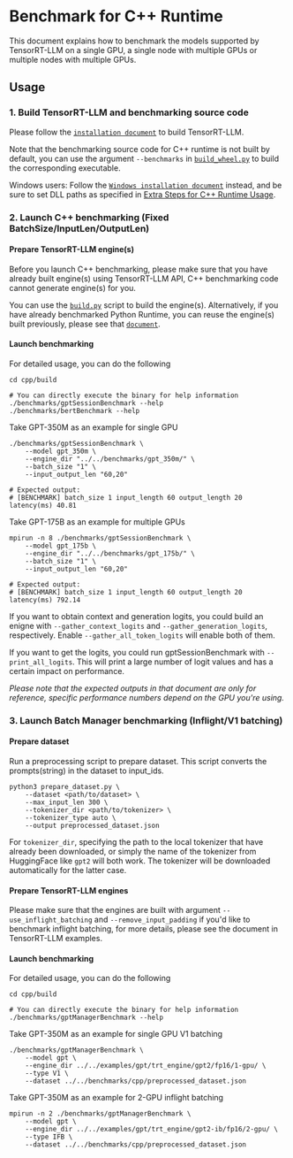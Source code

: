 # Benchmark for C++ Runtime

This document explains how to benchmark the models supported by TensorRT-LLM on a single GPU, a single node with
multiple GPUs or multiple nodes with multiple GPUs.

## Usage

### 1. Build TensorRT-LLM and benchmarking source code

Please follow the [`installation document`](../../docs/source/installation.md) to build TensorRT-LLM.

Note that the benchmarking source code for C++ runtime is not built by default, you can use the argument `--benchmarks` in [`build_wheel.py`](source:scripts/build_wheel.py) to build the corresponding executable.

Windows users: Follow the
[`Windows installation document`](../../windows/README.md)
instead, and be sure to set DLL paths as specified in
[Extra Steps for C++ Runtime Usage](../../windows/README.md#extra-steps-for-c-runtime-usage).

### 2. Launch C++ benchmarking (Fixed BatchSize/InputLen/OutputLen)

#### Prepare TensorRT-LLM engine(s)

Before you launch C++ benchmarking, please make sure that you have already built engine(s) using TensorRT-LLM API, C++ benchmarking code cannot generate engine(s) for you.

You can use the [`build.py`](source:benchmarks/python/build.py) script to build the engine(s). Alternatively, if you have already benchmarked Python Runtime, you can reuse the engine(s) built previously, please see that [`document`](../python/README.md).

####  Launch benchmarking

For detailed usage, you can do the following
```
cd cpp/build

# You can directly execute the binary for help information
./benchmarks/gptSessionBenchmark --help
./benchmarks/bertBenchmark --help
```

Take GPT-350M as an example for single GPU

```
./benchmarks/gptSessionBenchmark \
    --model gpt_350m \
    --engine_dir "../../benchmarks/gpt_350m/" \
    --batch_size "1" \
    --input_output_len "60,20"

# Expected output:
# [BENCHMARK] batch_size 1 input_length 60 output_length 20 latency(ms) 40.81
```
Take GPT-175B as an example for multiple GPUs
```
mpirun -n 8 ./benchmarks/gptSessionBenchmark \
    --model gpt_175b \
    --engine_dir "../../benchmarks/gpt_175b/" \
    --batch_size "1" \
    --input_output_len "60,20"

# Expected output:
# [BENCHMARK] batch_size 1 input_length 60 output_length 20 latency(ms) 792.14
```

If you want to obtain context and generation logits, you could build an enigne with `--gather_context_logits` and `--gather_generation_logits`, respectively. Enable `--gather_all_token_logits` will enable both of them.

If you want to get the logits, you could run gptSessionBenchmark with `--print_all_logits`. This will print a large number of logit values and has a certain impact on performance.

*Please note that the expected outputs in that document are only for reference, specific performance numbers depend on the GPU you're using.*

### 3. Launch Batch Manager benchmarking (Inflight/V1 batching)

#### Prepare dataset

Run a preprocessing script to prepare dataset. This script converts the prompts(string) in the dataset to input_ids.
```
python3 prepare_dataset.py \
    --dataset <path/to/dataset> \
    --max_input_len 300 \
    --tokenizer_dir <path/to/tokenizer> \
    --tokenizer_type auto \
    --output preprocessed_dataset.json
```
For `tokenizer_dir`, specifying the path to the local tokenizer that have already been downloaded, or simply the name of the tokenizer from HuggingFace like `gpt2` will both work. The tokenizer will be downloaded automatically for the latter case.

#### Prepare TensorRT-LLM engines
Please make sure that the engines are built with argument `--use_inflight_batching` and `--remove_input_padding` if you'd like to benchmark inflight batching, for more details, please see the document in TensorRT-LLM examples.

#### Launch benchmarking

For detailed usage, you can do the following
```
cd cpp/build

# You can directly execute the binary for help information
./benchmarks/gptManagerBenchmark --help
```

Take GPT-350M as an example for single GPU V1 batching
```
./benchmarks/gptManagerBenchmark \
    --model gpt \
    --engine_dir ../../examples/gpt/trt_engine/gpt2/fp16/1-gpu/ \
    --type V1 \
    --dataset ../../benchmarks/cpp/preprocessed_dataset.json
```

Take GPT-350M as an example for 2-GPU inflight batching
```
mpirun -n 2 ./benchmarks/gptManagerBenchmark \
    --model gpt \
    --engine_dir ../../examples/gpt/trt_engine/gpt2-ib/fp16/2-gpu/ \
    --type IFB \
    --dataset ../../benchmarks/cpp/preprocessed_dataset.json
```
